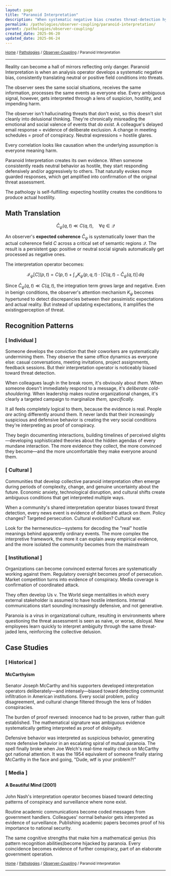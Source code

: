 ```yaml
---
layout: page
title: "Paranoid Interpretation"
description: "When systematic negative bias creates threat-detection hyperattractors in field interpretation"
permalink: /pathologies/observer-coupling/paranoid-interpretation/
parent: /pathologies/observer-coupling/
created_date: 2025-06-20
updated_date: 2025-06-24
---
```


<small>[Home](/) / [Pathologies](/pathologies/) / [Observer-Coupling](/pathologies/observer-coupling/) / Paranoid Interpretation</small>

---

Reality can become a hall of mirrors reflecting only danger. Paranoid Interpretation is when an analysis operator develops a systematic negative bias, consistently translating neutral or positive field conditions into threats. 

The observer sees the same social situations, receives the same information, processes the same events as everyone else. Every ambiguous signal, however, gets interpreted through a lens of suspicion, hostility, and impending harm.

The observer isn't hallucinating threats that don't exist, so this doesn't slot cleanly into delusional thinking. They're chronically misreading the emotional and social valence of events that *do exist*. A colleague's delayed email response = evidence of deliberate exclusion. A change in meeting schedules = proof of conspiracy. Neutral expressions = hostile glares.

Every correlation looks like causation when the underlying assumption is everyone meaning harm.

Paranoid Interpretation creates its own evidence. When someone consistently reads neutral behavior as hostile, they start responding defensively and/or aggressively to others. That naturally evokes more guarded responses, which get amplified into confirmation of the original threat assessment.

The pathology is self-fulfilling: expecting hostility creates the conditions to produce actual hostility.

## Math Translation

$$\hat{C}_{\psi}(q,t) \ll C(q,t), \quad \forall q \in \mathcal{Q}$$

An observer's **expected coherence** $\hat{C}_{\psi}$ is systematically lower than the actual coherence field $C$ across a critical set of semantic regions $\mathcal{Q}$. The result is a persistent gap: positive or neutral social signals automatically get processed as negative ones.

The interpretation operator becomes:

$$\mathcal{I}_{\psi}[C](p,t) = C(p,t) + \int_{\mathcal{Q}} K_{\psi}(p,q,t) \cdot [C(q,t) - \hat{C}_{\psi}(q,t)] \, dq$$

Since $\hat{C}_{\psi}(q,t) \ll C(q,t)$, the integration term grows large and negative. Even in benign conditions, the observer's attention mechanism $K_{\psi}$ becomes hypertuned to detect discrepancies between their pessimistic expectations and actual reality. But instead of updating expectations, it amplifies the existingperception of threat.

## Recognition Patterns

### [ Individual ]

Someone develops the conviction that their coworkers are systematically undermining them. They observe the same office dynamics as everyone else: casual conversations, meeting invitations, project assignments, feedback sessions. But their interpretation operator is noticeably biased toward threat detection.

When colleagues laugh in the break room, it's obviously about *them*. When someone doesn't immediately respond to a message, it's *deliberate cold-shouldering*. When leadership makes routine organizational changes, it's clearly a targeted campaign to marginalize *them, specifically.*

It all feels completely logical to them, because the evidence is real. People *are* acting differently around them. It never lands that their increasingly suspicious and defensive behavior is creating the very social conditions they're interpreting as proof of conspiracy.

They begin documenting interactions, building timelines of perceived slights—developing sophisticated theories about the hidden agendas of every mundane interaction. The more evidence they collect, the more convinced they become—and the more uncomfortable they make everyone around them.

### [ Cultural ]

Communities that develop collective paranoid interpretation often emerge during periods of complexity, change, and genuine uncertainty about the future. Economic anxiety, technological disruption, and cultural shifts create ambiguous conditions that get interpreted multiple ways.

When a community's shared interpretation operator biases toward threat detection, every news event is evidence of deliberate attack on *them*. Policy changes? Targeted persecution. Cultural evolution? Cultural war.

Look for the hermeneutics—systems for decoding the "real" hostile meanings behind apparently ordinary events. The more complex the interpretive framework, the more it can explain away empirical evidence, and the more isolated the community becomes from the mainstream

### [ Institutional ]

Organizations can become convinced external forces are systematically working against them. Regulatory oversight becomes proof of persecution. Market competition turns into evidence of conspiracy. Media coverage is confirmation of coordinated attack.

They often develop Us v. The World siege mentalities in which every external stakeholder is assumed to have hostile intentions. Internal communications start sounding increasingly defensive, and not generative.

Paranoia is a virus in organizational culture, resulting in environments where questioning the threat assessment is seen as naive, or worse, disloyal. New employees learn quickly to interpret ambiguity through the same threat-jaded lens, reinforcing the collective delusion.

## Case Studies

### [ Historical ]

#### McCarthyism

Senator Joseph McCarthy and his supporters developed interpretation operators deliberately—and intensely—biased toward detecting communist infiltration in American institutions. Every social problem, policy disagreement, and cultural change filtered through the lens of hidden conspiracies.

The burden of proof reversed: innocence had to be proven, rather than guilt established. The mathematical signature was ambiguous evidence systematically getting interpreted as proof of disloyalty. 

Defensive behavior was interpreted as suspicious behavior, generating more defensive behavior in an escalating spiral of mutual paranoia. The spell finally broke when Joe Welch's real-time reality check on McCarthy got national attention. It was the 1954 equivalent of someone finally staring McCarthy in the face and going, "Dude, wtf is your problem?!"
 
### [ Media ]

#### A Beautiful Mind (2001)

John Nash's interpretation operator becomes biased toward detecting patterns of conspiracy and surveillance where none exist.

Routine academic communications become coded messages from government handlers. Colleagues' normal behavior gets interpreted as evidence of surveillance. Publishing academic papers becomes proof of his importance to national security.

The same cognitive strengths that make him a mathematical genius (his pattern recognition abilities)become hijacked by paranoia. Every coincidence becomes evidence of further conspiracy, part of an elaborate government operation.


<small>[Home](/) / [Pathologies](/pathologies/) / [Observer-Coupling](/pathologies/observer-coupling/) / Paranoid Interpretation</small>

---
